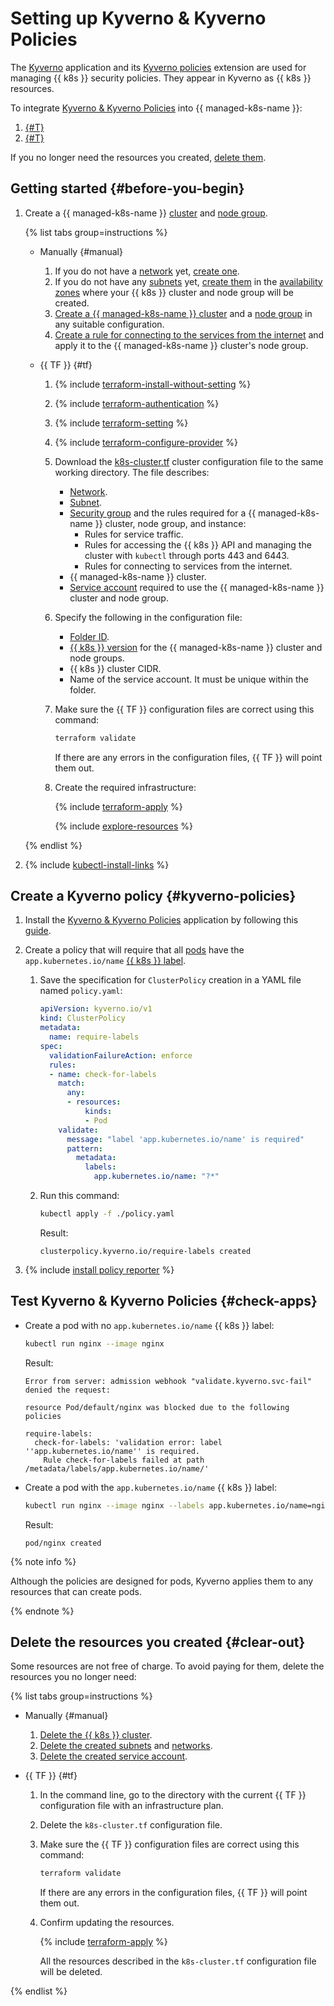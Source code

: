 # Setting up Kyverno & Kyverno Policies


The [Kyverno](https://kyverno.io) application and its [Kyverno policies](https://github.com/kyverno/kyverno/tree/main/charts/kyverno-policies) extension are used for managing {{ k8s }} security policies. They appear in Kyverno as {{ k8s }} resources.

To integrate [Kyverno & Kyverno Policies](/marketplace/products/yc/kyverno) into {{ managed-k8s-name }}:
1. [{#T}](#kyverno-policies)
1. [{#T}](#check-apps)

If you no longer need the resources you created, [delete them](#clear-out).

## Getting started {#before-you-begin}

1. Create a {{ managed-k8s-name }} [cluster](../../../managed-kubernetes/concepts/index.md#kubernetes-cluster) and [node group](../../../managed-kubernetes/concepts/index.md#node-group).

   {% list tabs group=instructions %}

   - Manually {#manual}

      1. If you do not have a [network](../../../vpc/concepts/network.md#network) yet, [create one](../../../vpc/operations/network-create.md).
      1. If you do not have any [subnets](../../../vpc/concepts/network.md#subnet) yet, [create them](../../../vpc/operations/subnet-create.md) in the [availability zones](../../../overview/concepts/geo-scope.md) where your {{ k8s }} cluster and node group will be created.
      1. [Create a {{ managed-k8s-name }} cluster](../../../managed-kubernetes/operations/kubernetes-cluster/kubernetes-cluster-create.md) and a [node group](../../../managed-kubernetes/operations/node-group/node-group-create.md) in any suitable configuration.
      1. [Create a rule for connecting to the services from the internet](../../../managed-kubernetes/operations/connect/security-groups.md#rules-nodes) and apply it to the {{ managed-k8s-name }} cluster's node group.

   - {{ TF }} {#tf}

      1. {% include [terraform-install-without-setting](../../../_includes/mdb/terraform/install-without-setting.md) %}
      1. {% include [terraform-authentication](../../../_includes/mdb/terraform/authentication.md) %}
      1. {% include [terraform-setting](../../../_includes/mdb/terraform/setting.md) %}
      1. {% include [terraform-configure-provider](../../../_includes/mdb/terraform/configure-provider.md) %}

      1. Download the [k8s-cluster.tf](https://github.com/yandex-cloud/examples/tree/master/tutorials/terraform/managed-kubernetes/k8s-cluster.tf) cluster configuration file to the same working directory. The file describes:
         * [Network](../../../vpc/concepts/network.md#network).
         * [Subnet](../../../vpc/concepts/network.md#subnet).
         * [Security group](../../operations/connect/security-groups.md) and the rules required for a {{ managed-k8s-name }} cluster, node group, and instance:
            * Rules for service traffic.
            * Rules for accessing the {{ k8s }} API and managing the cluster with `kubectl` through ports 443 and 6443.
            * Rules for connecting to services from the internet.
         * {{ managed-k8s-name }} cluster.
         * [Service account](../../../iam/concepts/users/service-accounts.md) required to use the {{ managed-k8s-name }} cluster and node group.
      1. Specify the following in the configuration file:
         * [Folder ID](../../../resource-manager/operations/folder/get-id.md).
         * [{{ k8s }} version](../../concepts/release-channels-and-updates.md) for the {{ managed-k8s-name }} cluster and node groups.
         * {{ k8s }} cluster CIDR.
         * Name of the service account. It must be unique within the folder.
      1. Make sure the {{ TF }} configuration files are correct using this command:

         ```bash
         terraform validate
         ```

         If there are any errors in the configuration files, {{ TF }} will point them out.
      1. Create the required infrastructure:

         {% include [terraform-apply](../../../_includes/mdb/terraform/apply.md) %}

         {% include [explore-resources](../../../_includes/mdb/terraform/explore-resources.md) %}

   {% endlist %}

1. {% include [kubectl-install-links](../../../_includes/managed-kubernetes/kubectl-install.md) %}

## Create a Kyverno policy {#kyverno-policies}

1. Install the [Kyverno & Kyverno Policies](/marketplace/products/yc/kyverno) application by following this [guide](../../operations/applications/kyverno.md).
1. Create a policy that will require that all [pods](../../concepts/index.md#pod) have the `app.kubernetes.io/name` [{{ k8s }} label](../../../resource-manager/concepts/labels.md).
   1. Save the specification for `ClusterPolicy` creation in a YAML file named `policy.yaml`:

      ```yaml
      apiVersion: kyverno.io/v1
      kind: ClusterPolicy
      metadata:
        name: require-labels
      spec:
        validationFailureAction: enforce
        rules:
        - name: check-for-labels
          match:
            any:
            - resources:
                kinds:
                - Pod
          validate:
            message: "label 'app.kubernetes.io/name' is required"
            pattern:
              metadata:
                labels:
                  app.kubernetes.io/name: "?*"
      ```

   1. Run this command:

      ```bash
      kubectl apply -f ./policy.yaml
      ```

      Result:

      ```text
      clusterpolicy.kyverno.io/require-labels created
      ```

1. {% include [install policy reporter](../../../_includes/managed-kubernetes/install-policy-reporter.md) %}

## Test Kyverno & Kyverno Policies {#check-apps}

* Create a pod with no `app.kubernetes.io/name` {{ k8s }} label:

   ```bash
   kubectl run nginx --image nginx
   ```

   Result:

   ```text
   Error from server: admission webhook "validate.kyverno.svc-fail" denied the request:

   resource Pod/default/nginx was blocked due to the following policies

   require-labels:
     check-for-labels: 'validation error: label ''app.kubernetes.io/name'' is required.
       Rule check-for-labels failed at path /metadata/labels/app.kubernetes.io/name/'
   ```

* Create a pod with the `app.kubernetes.io/name` {{ k8s }} label:

   ```bash
   kubectl run nginx --image nginx --labels app.kubernetes.io/name=nginx
   ```

   Result:

   ```text
   pod/nginx created
   ```

{% note info %}

Although the policies are designed for pods, Kyverno applies them to any resources that can create pods.

{% endnote %}

## Delete the resources you created {#clear-out}

Some resources are not free of charge. To avoid paying for them, delete the resources you no longer need:

{% list tabs group=instructions %}

- Manually {#manual}

   1. [Delete the {{ k8s }} cluster](../../../managed-kubernetes/operations/kubernetes-cluster/kubernetes-cluster-delete.md).
   1. [Delete the created subnets](../../../vpc/operations/subnet-delete.md) and [networks](../../../vpc/operations/network-delete.md).
   1. [Delete the created service account](../../../iam/operations/sa/delete.md).

- {{ TF }} {#tf}

   1. In the command line, go to the directory with the current {{ TF }} configuration file with an infrastructure plan.
   1. Delete the `k8s-cluster.tf` configuration file.
   1. Make sure the {{ TF }} configuration files are correct using this command:

      ```bash
      terraform validate
      ```

      If there are any errors in the configuration files, {{ TF }} will point them out.
   1. Confirm updating the resources.

      {% include [terraform-apply](../../../_includes/mdb/terraform/apply.md) %}

      All the resources described in the `k8s-cluster.tf` configuration file will be deleted.

{% endlist %}